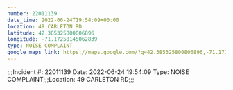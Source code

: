 ```yaml
---
number: 22011139
date_time: 2022-06-24T19:54:09+00:00
location: 49 CARLETON RD
latitude: 42.385325800806896
longitude: -71.17258145062839
type: NOISE COMPLAINT
google_maps_link: https://maps.google.com/?q=42.385325800806896,-71.17258145062839
---
```


;;;Incident #: 22011139   Date: 2022-06-24 19:54:09   Type: NOISE COMPLAINT;;;Location: 49 CARLETON RD;;;
